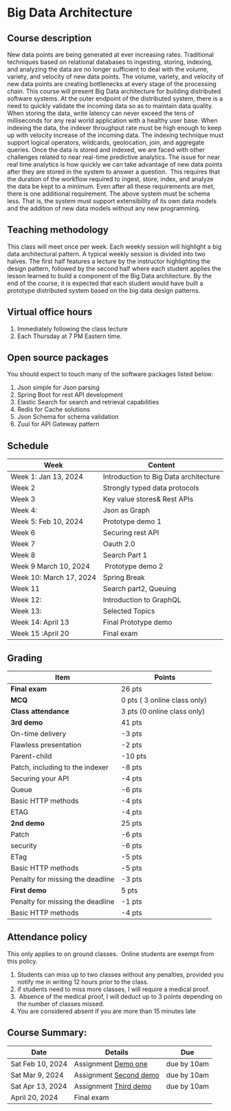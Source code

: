 # Big Data Architecture

## Course description
New data points are being generated at ever increasing rates. Traditional techniques based on relational databases to ingesting, storing, indexing, and analyzing the data are no longer sufficient to deal with the volume, variety, and velocity of new data points. The volume, variety, and velocity of new data points are creating bottlenecks at every stage of the processing chain. This course will present Big Data architecture for building distributed software systems. At the outer endpoint of the distributed system, there is a need to quickly validate the incoming data so as to maintain data quality. When storing the data, write latency can never exceed the tens of milliseconds for any real world application with a healthy user base. When indexing the data, the indexer throughput rate must be high enough to keep up with velocity increase of the incoming data. The indexing technique must support logical operators, wildcards, geolocation, join, and aggregate queries. Once the data is stored and indexed, we are faced with other challenges related to near real-time predictive analytics. The issue for near real time analytics is how quickly we can take advantage of new data points after they are stored in the system to answer a question.  This requires that the duration of the workflow required to ingest, store, index, and analyze the data be kept to a minimum. Even after all these requirements are met, there is one additional requirement. The above system must be schema less. That is, the system must support extensibility of its own data models and the addition of new data models without any new programming.

## Teaching methodology
This class will meet once per week. Each weekly session will highlight a big data architectural pattern. A typical weekly session is divided into two halves. The first half features a lecture by the instructor highlighting the design pattern, followed by the second half where each student applies the lesson learned to build a component of the Big Data architecture. By the end of the course, it is expected that each student would have built a prototype distributed system based on the big data design patterns.

## Virtual office hours
1.  Immediately following the class lecture
2.  Each Thursday at 7 PM Eastern time.

## Open source packages
You should expect to touch many of the software packages listed below:
1.  Json simple for Json parsing
2.  Spring Boot for rest API development
3.  Elastic Search for search and retrieval capabilities
4.  Redis for Cache solutions
5.  Json Schema for schema validation
6.  Zuul for API Gateway pattern

## Schedule
| Week | Content |
| -- | -- |
| Week 1: Jan 13, 2024 | Introduction to Big Data architecture |
| Week 2 | Strongly typed data protocols |
| Week 3 | Key value stores& Rest APIs |
| Week 4: | Json as Graph |
| Week 5: Feb 10, 2024 | Prototype demo 1 |
| Week 6 | Securing rest API |
| Week 7 | Oauth 2.0 |
| Week 8 | Search Part 1 |
| Week 9 March 10, 2024 |  Prototype demo 2 |
| Week 10: March 17, 2024 | Spring Break |
| Week 11 | Search part2, Queuing |
| Week 12: | Introduction to GraphQL |
| Week 13:  | Selected Topics |
| Week 14: April 13 | Final Prototype demo |
| Week 15 :April 20 | Final exam |

## Grading
| Item | Points |  
| --- |  --- |
| **Final exam** | 26 pts |
| **MCQ** | 0 pts ( 3 online class only)  |
| **Class attendance** | 3 pts (0 online class only) |
| **3rd demo** | 41 pts |
| On-time delivery | \-3 pts |
| Flawless presentation | \-2 pts |
| Parent-child | \-10 pts |
| Patch, including to the indexer | \-8 pts |
| Securing your API | \-4 pts |
| Queue | \-6 pts |
| Basic HTTP methods | \-4 pts |
| ETAG | \-4 pts |
| **2nd demo** | 25 pts |
| Patch  | \-6 pts |
| security | \-6 pts |
| ETag | \-5 pts |
| Basic HTTP methods | \-5 pts |
| Penalty for missing the deadline | \-3 pts |
| **First demo** | 5 pts |
| Penalty for missing the deadline | \-1 pts |
| Basic HTTP methods | \-4 pts |


## Attendance policy 
This only applies to on ground classes.  Online students are exempt from this policy.

1.  Students can miss up to two classes without any penalties, provided you notify me in writing 12 hours prior to the class.
2.  if students need to miss more classes, I will require a medical proof.
3.   Absence of the medical proof, I will deduct up to 3 points depending on the number of classes missed.
4.  You are considered absent if you are more than 15 minutes late


## Course Summary:
| Date | Details | Due |
| --- |  --- |  --- |
| Sat Feb 10, 2024 | Assignment [Demo one](https://northeastern.instructure.com/courses/171942/assignments/2107156) | due by 10am |
| Sat Mar 9, 2024 | Assignment [Second demo](https://northeastern.instructure.com/courses/171942/assignments/2107157) | due by 10am |
| Sat Apr 13, 2024 | Assignment [Third demo](https://northeastern.instructure.com/courses/171942/assignments/2107158) | due by 10am |
April 20, 2024 | Final exam |
